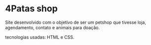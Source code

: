 
# 4Patas shop

Site desenvolvido com o objetivo de ser um petshop que tivesse loja, agendamento, contato e animais para doação.

tecnologias usadas: HTML e CSS. 
